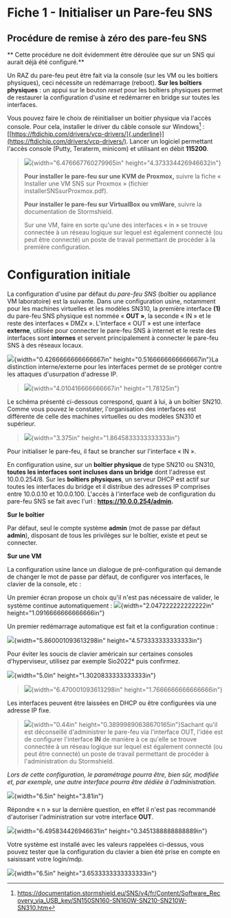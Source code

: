 # Fiche 1 - Initialiser un Pare-feu SNS

## Procédure de remise à zéro des pare-feu SNS

** Cette procédure ne doit évidemment être déroulée que sur un SNS qui
aurait déjà été configuré.**

Un RAZ du pare-feu peut être fait via la console (sur les VM ou les
boitiers physiques), ceci nécessite un redémarrage (reboot). **Sur les
boîtiers physiques** : un appui sur le bouton *reset* pour les boîtiers
physiques permet de restaurer la configuration d'usine et redémarrer en
bridge sur toutes les interfaces.

Vous pouvez faire le choix de réinitialiser un boitier physique via
l'accès console. Pour cela, installer le driver du câble console sur
Windows[^1] :
[[https://ftdichip.com/drivers/vcp-drivers/]{.underline}](https://ftdichip.com/drivers/vcp-drivers/).
Lancer un logiciel permettant l'accès console (Putty, Teraterm, minicom)
et utilisant en débit **115200**.

> ![](./media/media/image1.png){width="6.476667760279965in"
> height="4.373334426946632in"}
>
> **Pour installer le pare-feu sur une KVM de Proxmox,** suivre la fiche
> « Installer une VM SNS sur Proxmox » (fichier
> installerSNSsurProxmox.pdf).
>
> **Pour installer le pare-feu sur VirtualBox ou vmWare**, suivre la
> documentation de Stormshield.
>
> Sur une VM, faire en sorte qu'une des interfaces « in » se trouve
> connectée à un réseau logique sur lequel est également connecté (ou
> peut être connecté) un poste de travail permettant de procéder à la
> première configuration.

# Configuration initiale

La configuration d'usine par défaut du *pare-feu SNS* (boîtier ou
appliance VM laboratoire) est la suivante. Dans une configuration usine,
notamment pour les machines virtuelles et les modèles SN310, la première
interface **(1)** du pare-feu SNS physique est nommée « **OUT »**, la
seconde « IN » et le reste des interfaces « DMZx ». L'interface « OUT »
est une interface **externe**, utilisée pour connecter le pare-feu SNS à
internet et le reste des interfaces sont **internes** et servent
principalement à connecter le pare-feu SNS à des réseaux locaux.

![](./media/media/image2.png){width="0.4266666666666667in"
height="0.5166666666666667in"}La distinction interne/externe pour les
interfaces permet de se protéger contre les attaques d'usurpation
d'adresse IP.

> ![](./media/media/image3.png){width="4.010416666666667in"
> height="1.78125in"}

Le schéma présenté ci-dessous correspond, quant à lui, à un boîtier
SN210. Comme vous pouvez le constater, l'organisation des interfaces est
différente de celle des machines virtuelles ou des modèles SN310 et
supérieur.

> ![](./media/media/image4.jpg){width="3.375in"
> height="1.8645833333333333in"}

Pour initialiser le pare-feu, il faut se brancher sur l'interface « IN
».

En configuration usine, sur un **boîtier physique** de type SN210 ou
SN310, **toutes les interfaces sont incluses dans un bridge** dont
l'adresse est 10.0.0.254/8. Sur les **boîtiers** **physiques**, un
serveur DHCP est actif sur toutes les interfaces du bridge et il
distribue des adresses IP comprises entre 10.0.0.10 et 10.0.0.100.
L'accès à l'interface web de configuration du pare-feu SNS se fait avec
l'url : **https://10.0.0.254/admin.**

**Sur le boîtier**

Par défaut, seul le compte système **admin** (mot de passe par défaut
**admin**), disposant de tous les privilèges sur le boîtier, existe et
peut se connecter.

**Sur une VM**

La configuration usine lance un dialogue de pré-configuration qui
demande de changer le mot de passe par défaut, de configurer vos
interfaces, le clavier de la console, etc :

Un premier écran propose un choix qu'il n'est pas nécessaire de valider,
le système continue automatiquement :
![](./media/media/image5.jpg){width="2.047222222222222in"
height="1.0916666666666666in"}

Un premier redémarrage automatique est fait et la configuration continue
:

![](./media/media/image6.png){width="5.860001093613298in"
height="4.573333333333333in"}

Pour éviter les soucis de clavier américain sur certaines consoles
d'hyperviseur, utilisez par exemple Sio2022\* puis confirmez.

![](./media/media/image7.png){width="5.0in"
height="1.3020833333333333in"}

> ![](./media/media/image8.png){width="6.470001093613298in"
> height="1.7666666666666666in"}

Les interfaces peuvent être laissées en DHCP ou être configurées via une
adresse IP fixe.

> ![](./media/media/image9.png){width="0.44in"
> height="0.38999890638670165in"}Sachant qu'il est déconseillé
> d'administrer le pare-feu via l'interface OUT, l'idée est de
> configurer l'interface **IN** de manière à ce qu'elle se trouve
> connectée à un réseau logique sur lequel est également connecté (ou
> peut être connecté) un poste de travail permettant de procéder à
> l'administration du Stormshield.

*Lors de cette configuration, le paramétrage pourra être, bien sûr,
modifiée et, par exemple, une autre interface pourra être dédiée à
l'administration.*

![](./media/media/image10.png){width="6.5in" height="3.81in"}

Répondre « n » sur la dernière question, en effet il n'est pas
recommandé d'autoriser l'administration sur votre interface **OUT**.

![](./media/media/image11.jpg){width="6.495834426946631in"
height="0.3451388888888889in"}

Votre système est installé avec les valeurs rappelées ci-dessus, vous
pouvez tester que la configuration du clavier a bien été prise en compte
en saisissant votre login/mdp.

![](./media/media/image12.png){width="6.5in"
height="3.6533333333333333in"}

[^1]: https://documentation.stormshield.eu/SNS/v4/fr/Content/Software_Recovery_via_USB_key/SN150SN160-SN160W-SN210-SN210W-SN310.htm
